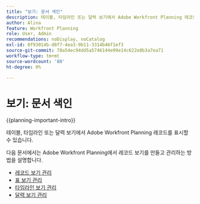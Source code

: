 ```yaml
---
title: "보기: 문서 색인"
description: 테이블, 타임라인 또는 달력 보기에서 Adobe Workfront Planning 레코드를 표시할 수 있습니다. 다음 문서에서는 Adobe Workfront Planning 레코드 보기를 만들고 관리하는 방법에 대해 설명합니다.
author: Alina
feature: Workfront Planning
role: User, Admin
recommendations: noDisplay, noCatalog
exl-id: 0f93014b-d0f7-4ea3-9b11-3314b46f1ef3
source-git-commit: 78a54ec94dd5a5746144e99e14c622e8b3a7ea71
workflow-type: tm+mt
source-wordcount: '80'
ht-degree: 0%

---
```



# 보기: 문서 색인

{{planning-important-intro}}

테이블, 타임라인 또는 달력 보기에서 Adobe Workfront Planning 레코드를 표시할 수 있습니다.

다음 문서에서는 Adobe Workfront Planning에서 레코드 보기를 만들고 관리하는 방법을 설명합니다.

* [레코드 보기 관리](/help/quicksilver/planning/views/manage-record-views.md)
* [표 보기 관리](/help/quicksilver/planning/views/manage-the-table-view.md)
* [타임라인 보기 관리](/help/quicksilver/planning/views/manage-the-timeline-view.md)
* [달력 보기 관리](/help/quicksilver/planning/views/manage-the-calendar-view.md)
